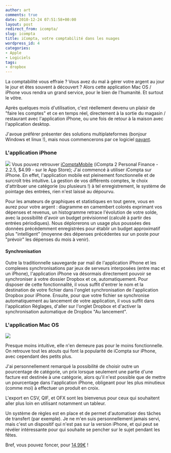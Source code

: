 ```yaml
---
author: art
comments: true
date: 2010-12-24 07:51:58+00:00
layout: post
redirect_from: icompta/
slug: icompta
title: iCompta, votre comptabilité dans les nuages
wordpress_id: 4
categories:
- Apple
- Logiciels
tags:
- dropbox
---
```


La comptabilité vous effraie ? Vous avez du mal à gérer votre argent au jour le jour et êtes souvent à découvert ? Alors cette application Mac OS / iPhone vous rendra un grand service, pour le bien de l'humanité. Et surtout le vôtre.

Après quelques mois d'utilisation, c'est réellement devenu un plaisir de "faire les comptes" et ce en temps réel, directement à la sortie du magasin / restaurant avec l'application iPhone, ou une fois de retour à la maison avec l'application desktop.

J'avoue préférer présenter des solutions multiplateformes (bonjour Windows et linux !), mais nous commencerons par ce logiciel [payant](http://www.lyricapps.fr/iCompta/).


### L'application iPhone


![](https://static.irz.fr/2010/12/mzl.letmsdsk.320x480-75.jpg)
Vous pouvez retrouver [iComptaMobile](http://itunes.apple.com/app/icompta-2-personal-finance/id294191195?mt=8) (iCompta 2 Personal Finance - 2.2.5, $4.99 - sur le App Store); J'ai commencé à utiliser iCompta sur iPhone. En effet, l'application mobile est pleinement fonctionnelle et de surcroît très intuitive. La gestion de vos différents comptes, le choix d'attribuer une catégorie (ou plusieurs !) à tel enregistrement, le système de pointage des entrées, rien n'est laissé au dépourvu.

Pour les amateurs de graphiques et statistiques en tout genre, vous en aurez pour votre argent : diagramme en camembert colorés exprimant vos dépenses et revenus, un histogramme retrace l'évolution de votre solde, avec la possibilité d'avoir un budget prévisionnel (calculé à partir des entrées périodiques). Nous déplorerons un usage plus poussées des données précédemment enregistrées pour établir un budget approximatif plus "intelligent" (moyenne des dépenses précédentes sur un poste pour "prévoir" les dépenses du mois à venir).


#### Synchronisation


Outre la traditionnelle sauvegarde par mail de l'application iPhone et les complexes synchronisations par jeux de serveurs interposées (entre mac et un iPhone), l'application iPhone va désormais directement pouvoir se synchroniser à votre dossier Dropbox et ce, automatiquement. Pour disposer de cette fonctionnalité, il vous suffit d'entrer le nom et la destination de votre fichier dans l'onglet synchronisation de l'application Dropbox pour iPhone. Ensuite, pour que votre fichier se synchronise automatiquement au lancement de votre application, il vous suffit dans l'application Réglages, d'aller sur l'onglet Dropbox et d'activer la synchronisation automatique de Dropbox "Au lancement".


### L'application Mac OS


![](https://static.irz.fr/2010/12/hiro-2010-12-24-à-08.05.29-1024x718.png)

Presque moins intuitive, elle n'en demeure pas pour le moins fonctionnelle. On retrouve tout les atouts qui font la popularité de iCompta sur iPhone, avec cependant des petits plus.

J'ai personnellement remarqué la possibilité de choisir outre un pourcentage de catégorie, un prix lorsque seulement une partie d'une facture est destinée à une catégorie, alors qu'il n'est possible que de mettre un pourcentage dans l'application iPhone, obligeant pour les plus minutieux (comme moi) à effectuer un produit en croix.

L'export en CSV, QIF, et OFX sont les bienvenus pour ceux qui souhaitent aller plus loin en utilisant notamment un tableur.

Un système de règles est en place et de permet d'automatiser des tâches de transfert (par exemple). Je ne m'en suis personnellement jamais servi, mais c'est un dispositif qui n'est pas sur la version iPhone, et qui peut se révéler intéressante pour qui souhaite se pencher sur le sujet pendant les fêtes.

Bref, vous pouvez foncer, pour [14,99€](http://www.lyricapps.fr/iCompta/) !
